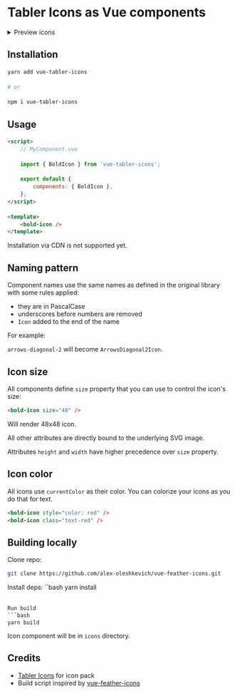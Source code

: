 # Tabler Icons as Vue components

<details>
    <summary>Preview icons</summary>
    <p>
    
![Tabler Icons](https://raw.githubusercontent.com/tabler/tabler-icons/master/.github/icons.png)

    </p>
</details>


## Installation

```bash
yarn add vue-tabler-icons

# or

npm i vue-tabler-icons
```

## Usage

```html
<script>
    // MyComponent.vue

    import { BoldIcon } from 'vue-tabler-icons';

    export default {
        components: { BoldIcon },
    };
</script>

<template>
    <bold-icon />
</template>
```

Installation via CDN is not supported yet.

## Naming pattern

Component names use the same names as defined in the original library with some rules applied:

-   they are in PascalCase
-   underscores before numbers are removed
-   `Icon` added to the end of the name

For example:

`arrows-diagonal-2` will become `ArrowsDiagonal2Icon`.

## Icon size

All components define `size` property that you can use to control the icon's size:

```html
<bold-icon size="48" />
```

Will render 48x48 icon.

All other attributes are directly bound to the underlying SVG image.

<bold-icon height="18" />

Attributes `height` and `width` have higher precedence over `size` property.


## Icon color

All icons use `currentColor` as their color. You can colorize your icons as you do that for text.

```html
<bold-icon style="color: red" />
<bold-icon class="text-red" />
```

## Building locally

Clone repo:
```bash
git clone https://github.com/alex-oleshkevich/vue-feather-icons.git
```

Install deps:
``bash
yarn install
```

Run build
```bash
yarn build
```

Icon component will be in `icons` directory.

## Credits

- [Tabler Icons](https://tablericons.com/) for icon pack
- Build script inspired by [vue-feather-icons](https://github.com/egoist/vue-feather-icons)
